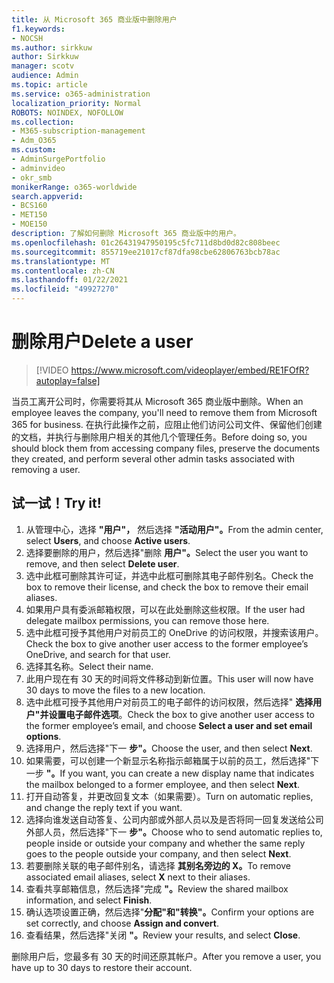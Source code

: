 ```yaml
---
title: 从 Microsoft 365 商业版中删除用户
f1.keywords:
- NOCSH
ms.author: sirkkuw
author: Sirkkuw
manager: scotv
audience: Admin
ms.topic: article
ms.service: o365-administration
localization_priority: Normal
ROBOTS: NOINDEX, NOFOLLOW
ms.collection:
- M365-subscription-management
- Adm_O365
ms.custom:
- AdminSurgePortfolio
- adminvideo
- okr_smb
monikerRange: o365-worldwide
search.appverid:
- BCS160
- MET150
- MOE150
description: 了解如何删除 Microsoft 365 商业版中的用户。
ms.openlocfilehash: 01c26431947950195c5fc711d8bd0d82c808beec
ms.sourcegitcommit: 855719ee21017cf87dfa98cbe62806763bcb78ac
ms.translationtype: MT
ms.contentlocale: zh-CN
ms.lasthandoff: 01/22/2021
ms.locfileid: "49927270"
---
```

# <a name="delete-a-user"></a><span data-ttu-id="d0f69-103">删除用户</span><span class="sxs-lookup"><span data-stu-id="d0f69-103">Delete a user</span></span>

> [!VIDEO https://www.microsoft.com/videoplayer/embed/RE1FOfR?autoplay=false]

<span data-ttu-id="d0f69-104">当员工离开公司时，你需要将其从 Microsoft 365 商业版中删除。</span><span class="sxs-lookup"><span data-stu-id="d0f69-104">When an employee leaves the company, you'll need to remove them from Microsoft 365 for business.</span></span> <span data-ttu-id="d0f69-105">在执行此操作之前，应阻止他们访问公司文件、保留他们创建的文档，并执行与删除用户相关的其他几个管理任务。</span><span class="sxs-lookup"><span data-stu-id="d0f69-105">Before doing so, you should block them from accessing company files, preserve the documents they created, and perform several other admin tasks associated with removing a user.</span></span>

## <a name="try-it"></a><span data-ttu-id="d0f69-106">试一试！</span><span class="sxs-lookup"><span data-stu-id="d0f69-106">Try it!</span></span>

1. <span data-ttu-id="d0f69-107">从管理中心，选择 **"用户"，** 然后选择 **"活动用户"。**</span><span class="sxs-lookup"><span data-stu-id="d0f69-107">From the admin center, select **Users**, and choose **Active users**.</span></span>
1. <span data-ttu-id="d0f69-108">选择要删除的用户，然后选择"删除 **用户"。**</span><span class="sxs-lookup"><span data-stu-id="d0f69-108">Select the user you want to remove, and then select **Delete user**.</span></span>
1. <span data-ttu-id="d0f69-109">选中此框可删除其许可证，并选中此框可删除其电子邮件别名。</span><span class="sxs-lookup"><span data-stu-id="d0f69-109">Check the box to remove their license, and check the box to remove their email aliases.</span></span>
1. <span data-ttu-id="d0f69-110">如果用户具有委派邮箱权限，可以在此处删除这些权限。</span><span class="sxs-lookup"><span data-stu-id="d0f69-110">If the user had delegate mailbox permissions, you can remove those here.</span></span>
1. <span data-ttu-id="d0f69-111">选中此框可授予其他用户对前员工的 OneDrive 的访问权限，并搜索该用户。</span><span class="sxs-lookup"><span data-stu-id="d0f69-111">Check the box to give another user access to the former employee’s OneDrive, and search for that user.</span></span>
1. <span data-ttu-id="d0f69-112">选择其名称。</span><span class="sxs-lookup"><span data-stu-id="d0f69-112">Select their name.</span></span>
1. <span data-ttu-id="d0f69-113">此用户现在有 30 天的时间将文件移动到新位置。</span><span class="sxs-lookup"><span data-stu-id="d0f69-113">This user will now have 30 days to move the files to a new location.</span></span>
1. <span data-ttu-id="d0f69-114">选中此框可授予其他用户对前员工的电子邮件的访问权限，然后选择" **选择用户"并设置电子邮件选项**。</span><span class="sxs-lookup"><span data-stu-id="d0f69-114">Check the box to give another user access to the former employee’s email, and choose **Select a user and set email options**.</span></span>
1. <span data-ttu-id="d0f69-115">选择用户，然后选择"下一 **步"。**</span><span class="sxs-lookup"><span data-stu-id="d0f69-115">Choose the user, and then select **Next**.</span></span>
1. <span data-ttu-id="d0f69-116">如果需要，可以创建一个新显示名称指示邮箱属于以前的员工，然后选择"下一步 **"。**</span><span class="sxs-lookup"><span data-stu-id="d0f69-116">If you want, you can create a new display name that indicates the mailbox belonged to a former employee, and then select **Next**.</span></span>
1. <span data-ttu-id="d0f69-117">打开自动答复，并更改回复文本（如果需要）。</span><span class="sxs-lookup"><span data-stu-id="d0f69-117">Turn on automatic replies, and change the reply text if you want.</span></span>
1. <span data-ttu-id="d0f69-118">选择向谁发送自动答复、公司内部或外部人员以及是否将同一回复发送给公司外部人员，然后选择"下一 **步"。**</span><span class="sxs-lookup"><span data-stu-id="d0f69-118">Choose who to send automatic replies to, people inside or outside your company and whether the same reply goes to the people outside your company, and then select **Next**.</span></span>
1. <span data-ttu-id="d0f69-119">若要删除关联的电子邮件别名，请选择 **其别名旁边的 X。**</span><span class="sxs-lookup"><span data-stu-id="d0f69-119">To remove associated email aliases, select **X** next to their aliases.</span></span>
1. <span data-ttu-id="d0f69-120">查看共享邮箱信息，然后选择"完成 **"。**</span><span class="sxs-lookup"><span data-stu-id="d0f69-120">Review the shared mailbox information, and select **Finish**.</span></span>
1. <span data-ttu-id="d0f69-121">确认选项设置正确，然后选择"**分配"和"转换"。**</span><span class="sxs-lookup"><span data-stu-id="d0f69-121">Confirm your options are set correctly, and choose **Assign and convert**.</span></span>
1. <span data-ttu-id="d0f69-122">查看结果，然后选择"关闭 **"。**</span><span class="sxs-lookup"><span data-stu-id="d0f69-122">Review your results, and select **Close**.</span></span>

<span data-ttu-id="d0f69-123">删除用户后，您最多有 30 天的时间还原其帐户。</span><span class="sxs-lookup"><span data-stu-id="d0f69-123">After you remove a user, you have up to 30 days to restore their account.</span></span>
